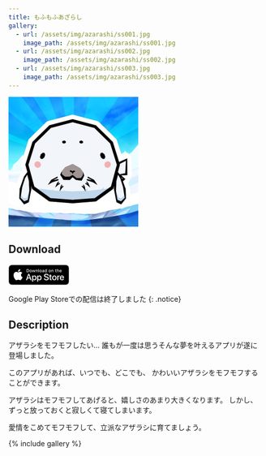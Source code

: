 ```yaml
---
title: もふもふあざらし
gallery:
  - url: /assets/img/azarashi/ss001.jpg
    image_path: /assets/img/azarashi/ss001.jpg
  - url: /assets/img/azarashi/ss002.jpg
    image_path: /assets/img/azarashi/ss002.jpg
  - url: /assets/img/azarashi/ss003.jpg
    image_path: /assets/img/azarashi/ss003.jpg
---
```


<img src="/assets/img/azarashi/icon.jpg" width="256px">

## Download 

<a href="https://apps.apple.com/jp/app/mofumofuazarashi/id665696003">
  <img src="/assets/img/app-store.png" width="120px">
</a>

Google Play Storeでの配信は終了しました
{: .notice}

## Description

アザラシをモフモフしたい...
誰もが一度は思うそんな夢を叶えるアプリが遂に登場しました。

このアプリがあれば、いつでも、どこでも、
かわいいアザラシをモフモフすることができます。

アザラシはモフモフしてあげると、嬉しさのあまり大きくなります。
しかし、ずっと放っておくと寂しくて寝てしまいます。

愛情をこめてモフモフして、立派なアザラシに育てましょう。


{% include gallery %}

